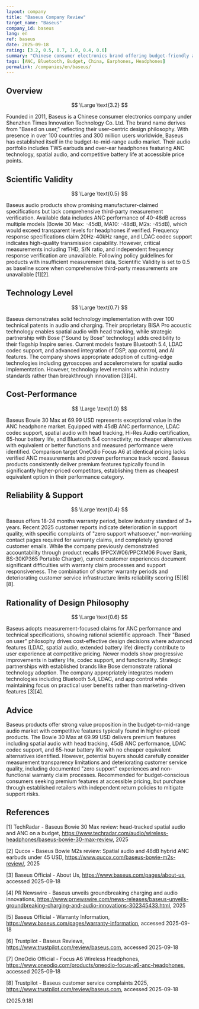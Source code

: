 ```yaml
---
layout: company
title: "Baseus Company Review"
target_name: "Baseus"
company_id: baseus
lang: en
ref: baseus
date: 2025-09-18
rating: [3.2, 0.5, 0.7, 1.0, 0.4, 0.6]
summary: "Chinese consumer electronics brand offering budget-friendly audio products with competitive features but limited measurement data and mixed reliability reports"
tags: [ANC, Bluetooth, Budget, China, Earphones, Headphones]
permalink: /companies/en/baseus/
---
```

## Overview

$$ \Large \text{3.2} $$

Founded in 2011, Baseus is a Chinese consumer electronics company under Shenzhen Times Innovation Technology Co. Ltd. The brand name derives from "Based on user," reflecting their user-centric design philosophy. With presence in over 100 countries and 300 million users worldwide, Baseus has established itself in the budget-to-mid-range audio market. Their audio portfolio includes TWS earbuds and over-ear headphones featuring ANC technology, spatial audio, and competitive battery life at accessible price points.

## Scientific Validity

$$ \Large \text{0.5} $$

Baseus audio products show promising manufacturer-claimed specifications but lack comprehensive third-party measurement verification. Available data includes ANC performance of 40-48dB across multiple models (Bowie 30 Max: -45dB, MA10: -48dB, M2s: -45dB), which would exceed transparent levels for headphones if verified. Frequency response specifications claim 20Hz-40kHz range, and LDAC codec support indicates high-quality transmission capability. However, critical measurements including THD, S/N ratio, and independent frequency response verification are unavailable. Following policy guidelines for products with insufficient measurement data, Scientific Validity is set to 0.5 as baseline score when comprehensive third-party measurements are unavailable [1][2].

## Technology Level

$$ \Large \text{0.7} $$

Baseus demonstrates solid technology implementation with over 100 technical patents in audio and charging. Their proprietary BISA Pro acoustic technology enables spatial audio with head tracking, while strategic partnership with Bose ("Sound by Bose" technology) adds credibility to their flagship Inspire series. Current models feature Bluetooth 5.4, LDAC codec support, and advanced integration of DSP, app control, and AI features. The company shows appropriate adoption of cutting-edge technologies including gyroscopes and accelerometers for spatial audio implementation. However, technology level remains within industry standards rather than breakthrough innovation [3][4].

## Cost-Performance

$$ \Large \text{1.0} $$

Baseus Bowie 30 Max at 69.99 USD represents exceptional value in the ANC headphone market. Equipped with 45dB ANC performance, LDAC codec support, spatial audio with head tracking, Hi-Res Audio certification, 65-hour battery life, and Bluetooth 5.4 connectivity, no cheaper alternatives with equivalent or better functions and measured performance were identified. Comparison target OneOdio Focus A6 at identical pricing lacks verified ANC measurements and proven performance track record. Baseus products consistently deliver premium features typically found in significantly higher-priced competitors, establishing them as cheapest equivalent option in their performance category.

## Reliability & Support

$$ \Large \text{0.4} $$

Baseus offers 18-24 months warranty period, below industry standard of 3+ years. Recent 2025 customer reports indicate deterioration in support quality, with specific complaints of "zero support whatsoever," non-working contact pages required for warranty claims, and completely ignored customer emails. While the company previously demonstrated accountability through product recalls (PPCXW06/PPCXM06 Power Bank, BS-30KP365 Portable Charger), current customer experiences document significant difficulties with warranty claim processes and support responsiveness. The combination of shorter warranty periods and deteriorating customer service infrastructure limits reliability scoring [5][6][8].

## Rationality of Design Philosophy

$$ \Large \text{0.6} $$

Baseus adopts measurement-focused claims for ANC performance and technical specifications, showing rational scientific approach. Their "Based on user" philosophy drives cost-effective design decisions where advanced features (LDAC, spatial audio, extended battery life) directly contribute to user experience at competitive pricing. Newer models show progressive improvements in battery life, codec support, and functionality. Strategic partnerships with established brands like Bose demonstrate rational technology adoption. The company appropriately integrates modern technologies including Bluetooth 5.4, LDAC, and app control while maintaining focus on practical user benefits rather than marketing-driven features [3][4].

## Advice

Baseus products offer strong value proposition in the budget-to-mid-range audio market with competitive features typically found in higher-priced products. The Bowie 30 Max at 69.99 USD delivers premium features including spatial audio with head tracking, 45dB ANC performance, LDAC codec support, and 65-hour battery life with no cheaper equivalent alternatives identified. However, potential buyers should carefully consider measurement transparency limitations and deteriorating customer service quality, including documented "zero support" experiences and non-functional warranty claim processes. Recommended for budget-conscious consumers seeking premium features at accessible pricing, but purchase through established retailers with independent return policies to mitigate support risks.

## References

[1] TechRadar - Baseus Bowie 30 Max review: head-tracked spatial audio and ANC on a budget, https://www.techradar.com/audio/wireless-headphones/baseus-bowie-30-max-review, 2025

[2] Qucox - Baseus Bowie M2s review: Spatial audio and 48dB hybrid ANC earbuds under 45 USD, https://www.qucox.com/baseus-bowie-m2s-review/, 2025

[3] Baseus Official - About Us, https://www.baseus.com/pages/about-us, accessed 2025-09-18

[4] PR Newswire - Baseus unveils groundbreaking charging and audio innovations, https://www.prnewswire.com/news-releases/baseus-unveils-groundbreaking-charging-and-audio-innovations-302345433.html, 2025

[5] Baseus Official - Warranty Information, https://www.baseus.com/pages/warranty-information, accessed 2025-09-18

[6] Trustpilot - Baseus Reviews, https://www.trustpilot.com/review/baseus.com, accessed 2025-09-18

[7] OneOdio Official - Focus A6 Wireless Headphones, https://www.oneodio.com/products/oneodio-focus-a6-anc-headphones, accessed 2025-09-18

[8] Trustpilot - Baseus customer service complaints 2025, https://www.trustpilot.com/review/baseus.com, accessed 2025-09-18

(2025.9.18)